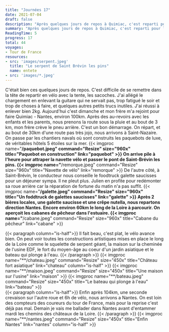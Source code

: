 ```yaml
---
title: "Journées 17"
date: 2021-07-04
draft: false
description: "Après quelques jours de repos à Quimiac, c'est reparti pour le tour de France des copains, direction Nantes."
summary: "Après quelques jours de repos à Quimiac, c'est reparti pour le tour de France des copains, direction Nantes."
ReadingTime: 5
progress: 17
total: 44
voyages:
- Tour de France
resources:
- src: 'images/serpent.jpeg'
  title: "Le serpent de Saint Brévin les pins"
  name: entete
- src: 'images/*.jpeg'
---
```


C'était bien ces quelques jours de repos. C'est difficile de se remettre dans la tête de repartir en vélo avec la tente, les sacoches. J'ai allégé le chargement en enlevant la guitare qui ne servait pas, trop fatigué le soir et trop de choses à faire, et quelques autres petits trucs inutiles. J'ai réussi à enlever bien 2kg.
Aujourd'hui c'est dimanche et mon frère m'a rejoint pour faire Quimiac - Nantes, environ 100km. Après des au-revoirs avec les enfants et les parents, nous prenons la route sous la pluie et au bout de 3 km, mon frère crève le pneu arrière. C'est un bon démarrage.
On répart, et au bout de 30km d'une route pas très jojo, nous arrivons à Saint-Nazaire.
On passe par les chantiers navals où sont construits les paquebots de luxe, de véritables hôtels 5 étoiles sur la mer.
{{< imgproc name="**/paquebot.jpeg" command="Resize" size="960x" title="Paquebot en construction" link="paquebot" >}}
On arrive pile à l'heure pour attraper la navette vélo et passer le pont de Saint-Brévin les pins.
{{< imgproc name="**/remorque.jpeg" command="Resize" size="960x" title="Navette de vélo" link="remorque" >}}
De l'autre côté, à Saint-Brévin, le conducteur nous conseille le foodtruck galette saucisses pour un déjeuner sympa. Il ne pleut plus. Julien en profite pour redémonter sa roue arrière car la réparation de fortune du matin n'a pas suffit. 
{{< imgproc name="**/galette.jpeg" command="Resize" size="960x" title="Un foddtruck de galettes saucisses" link="galette" >}}
Après 2 bières locales, une galette saucisse et une crêpe nutella, nous repartons direction Nantes. Encore environ 60km le long de la Loire à parcourir. On aperçoit les cabanes de pêcheur dans l'estuaire.
{{< imgproc name="**/cabane.jpeg" command="Resize" size="960x" title="Cabane du pêcheur" link="cabane" >}}

<div class="columns is-multiline">
{{< paragraph column="is-half">}}
Il fait beau, c'est plat, le vélo avance bien. On peut voir toutes les constructions artistiques mises en place le long de la Loire comme le squelette de serpent géant, la maison sur la cheminée de l'usine EDF, le fort du moyen-âge au coeur d'un jardin asiatique et le bateau qui plonge à l'eau.
{{< /paragraph >}}
{{< imgproc name="**/chateau.jpeg" command="Resize" size="450x" title="Château fort asiatique" link="chateau" column="is-half" >}}
{{< imgproc name="**/maison.jpeg" command="Resize" size="450x" title="Une maison sur l'usine" link="maison" >}}
{{< imgproc name="**/bateau.jpeg" command="Resize" size="450x" title="Le bateau qui plonge à l'eau" link="bateau" >}}
</div>

<div class="columns is-multiline">
{{< paragraph column="is-half">}}
Enfin après 104km, une seconde crevaison sur l'autre roue et 6h de vélo, nous arrivons a Nantes. On est loin des compteurs des coureurs du tour de France, mais pour la reprise c'est déjà pas mal. Demain je vais me ballader dans Nantes avant d'entammer mardi les chemins des châteaux de la Loire.
{{< /paragraph >}}
{{< imgproc name="**/nantes.jpeg" command="Resize" size="450x" title="Enfin Nantes" link="nantes" column="is-half" >}}
</div>